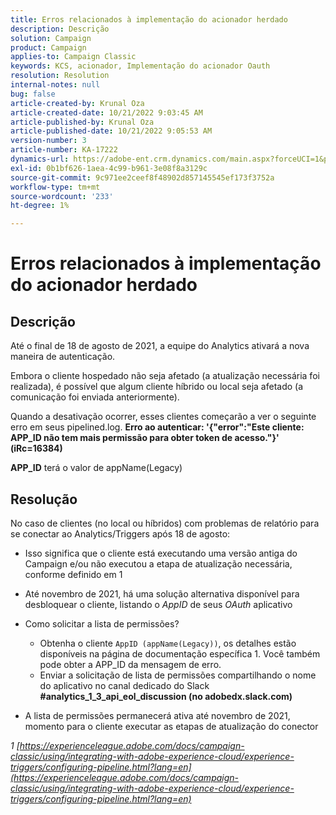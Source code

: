 ```yaml
---
title: Erros relacionados à implementação do acionador herdado
description: Descrição
solution: Campaign
product: Campaign
applies-to: Campaign Classic
keywords: KCS, acionador, Implementação do acionador Oauth
resolution: Resolution
internal-notes: null
bug: false
article-created-by: Krunal Oza
article-created-date: 10/21/2022 9:03:45 AM
article-published-by: Krunal Oza
article-published-date: 10/21/2022 9:05:53 AM
version-number: 3
article-number: KA-17222
dynamics-url: https://adobe-ent.crm.dynamics.com/main.aspx?forceUCI=1&pagetype=entityrecord&etn=knowledgearticle&id=d63b333e-1f51-ed11-bba2-0022480867fb
exl-id: 0b1bf626-1aea-4c99-b961-3e08f8a3129c
source-git-commit: 9c971ee2ceef8f48902d857145545ef173f3752a
workflow-type: tm+mt
source-wordcount: '233'
ht-degree: 1%

---
```


# Erros relacionados à implementação do acionador herdado

## Descrição


Até o final de 18 de agosto de 2021, a equipe do Analytics ativará a nova maneira de autenticação.

Embora o cliente hospedado não seja afetado (a atualização necessária foi realizada), é possível que algum cliente híbrido ou local seja afetado (a comunicação foi enviada anteriormente).

Quando a desativação ocorrer, esses clientes começarão a ver o seguinte erro em seus pipelined.log.
<b>Erro ao autenticar: &#39;{&quot;error&quot;:&quot;Este cliente: APP_ID não tem mais permissão para obter token de acesso.&quot;}&#39; (iRc=16384)</b>

<b>APP_ID</b> terá o valor de appName(Legacy)


## Resolução


No caso de clientes (no local ou híbridos) com problemas de relatório para se conectar ao Analytics/Triggers após 18 de agosto:

- Isso significa que o cliente está executando uma versão antiga do Campaign e/ou não executou a etapa de atualização necessária, conforme definido em 1
- Até novembro de 2021, há uma solução alternativa disponível para desbloquear o cliente, listando o *AppID* de seus *OAuth* aplicativo
- Como solicitar a lista de permissões?

   - Obtenha o cliente `AppID (appName(Legacy))`, os detalhes estão disponíveis na página de documentação específica 1. Você também pode obter a APP_ID da mensagem de erro.
   - Enviar a solicitação de lista de permissões compartilhando o nome do aplicativo no canal dedicado do Slack <b>#analytics_1_3_api_eol_discussion (no adobedx.slack.com)</b>
- A lista de permissões permanecerá ativa até novembro de 2021, momento para o cliente executar as etapas de atualização do conector


*1 [https://experienceleague.adobe.com/docs/campaign-classic/using/integrating-with-adobe-experience-cloud/experience-triggers/configuring-pipeline.html?lang=en](https://experienceleague.adobe.com/docs/campaign-classic/using/integrating-with-adobe-experience-cloud/experience-triggers/configuring-pipeline.html?lang=en)*

